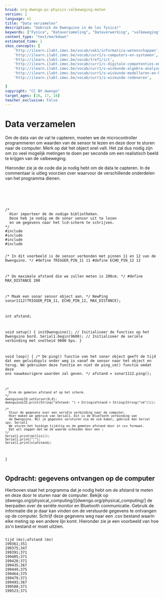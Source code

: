 ```yaml
---
hruid: org-dwengo-pc-physics-valbeweging-meten
version: 1
language: nl
title: "Data verzamelen"
description: "Gebruik de Dwenguino in de les fysica!"
keywords: ["Fysica", "Dataverzameling", "Dataverwerking", "valbeweging"]
content_type: "text/markdown"
estimated_time: 2
skos_concepts: [
    'http://ilearn.ilabt.imec.be/vocab/vak1/informatica-wetenschappen', 
    'http://ilearn.ilabt.imec.be/vocab/curr1/s-computers-en-systemen',
    'http://ilearn.ilabt.imec.be/vocab/tref1/ict',
    'http://ilearn.ilabt.imec.be/vocab/curr1/c-digitale-competenties-en-mediawijsheid',
    'http://ilearn.ilabt.imec.be/vocab/curr1/s-wiskunde-algebra-analyse',
    'http://ilearn.ilabt.imec.be/vocab/curr1/s-wiskunde-modelleren-en-heuristiek',
    'http://ilearn.ilabt.imec.be/vocab/curr1/s-wiskunde-redeneren',

]
copyright: "CC BY dwengo"
target_ages: [16, 17, 18]
teacher_exclusive: False
---
```


# Data verzamelen

Om de data van de val te capteren, moeten we de microcontroller programmeren om waarden van de sensor te lezen en deze door te sturen naar de computer. Merk op dat het object snel valt. Het zal dus nodig zijn om zo veel mogelijk metingen te doen per seconde om een realistisch beeld te krijgen van de valbeweging.

Hieronder zie je de code die je nodig hebt om de data te capteren. In de commentaar is uitleg voorzien over waarvoor de verschillende onderdelen van het programma dienen.

<pre>
    <code class="language-cpp">

    </code>
</pre>

<div class="dwengo-content dwengo-code-simulator">
    <pre>
        <code class="language-cpp" data-filename="filename.cpp">
/*
  Hier importeer de de nodige bibliotheken.
  Deze heb je nodig om de sonar sensor uit te lezen
  en om gegevens naar het lcd-scherm te schrijven.
*/
#include <Wire.h>
#include <Dwenguino.h>
#include <LiquidCrystal.h>
#include <NewPing.h>

/*
  In dit voorbeeld is de sensor verbonden met pinnen 11 en 12 van de Dwenguino.
*/
#define TRIGGER_PIN_11 11
#define ECHO_PIN_12 12

/*
  De maximale afstand die we zullen meten is 200cm.
*/
#define MAX_DISTANCE 200

/*
  Maak een sonar sensor object aan.
*/
NewPing sonar1112(TRIGGER_PIN_11, ECHO_PIN_12, MAX_DISTANCE);

int afstand;

void setup()
{
  initDwenguino();      // Initialiseer de functies op het Dwenguino bord.
  Serial1.begin(9600);  // Initialiseer de seriële verbinding met snelheid 9600 bps.
}

void loop()
{
    /*
      De ping() functie van het sonar object geeft de tijd dat een geluidspuls onder
      weg is vanaf de sensor naar het object en terug.
      We gebruiken deze functie en niet de ping_cm() functie omdat deze ons 
      nauwkeurigere waarden zal geven. 
    */
    afstand = sonar1112.ping();  

    /*
      Druk de gemeten afstand af op het scherm.
    */   
    dwenguinoLCD.setCursor(0,0);
    dwenguinoLCD.print(String("afstand: ") + String(afstand + String(String("cm"))));

    /*
      Stuur de gegevens over een seriële verbinding naar de computer.
      Hier maken we gebruik van Serial1. Dit is de BlueTooth verbinding van 
      de Dwenguino. Wil je gegevens versturen via de usb kabel, gebruik dan Serial ipv. Serial1
      We sturen het huidige tijdstip en de gemeten afstand door in csv formaat.
      Dat wil zeggen dat we de waarde scheiden door een ;
    */
    Serial1.print(millis());
    Serial1.print(";");
    Serial1.println(afstand); 
}
        </code>
    </pre>
</div>

<div class="dwengo-content assignment">
<h2 class="title">Opdracht: gegevens ontvangen op de computer</h2>
<div class="content">
Hierboven staat het programma dat je nodig hebt om de afstand te meten en deze door te sturen naar de computer. Bekijk op (dwengo.org/physical_computing/)[dwengo.org/physical_computing/] de leerpaden over de seriële monitor en Bluetooth communicatie. Gebruik de informatie die je daar kan vinden om de verstuurde gegevens te ontvangen op de computer. Schrijf deze gegevens weg naar een .csv bestand waarin elke meting op een andere lijn komt. Hieronder zie je een voorbeeld van hoe zo'n bestand er moet uitzien.

<pre class="lang-csv">
<code>
tijd (ms);afstand (ms)
199361;351
199375;347
199391;371
199405;371
199420;371
199435;367
199449;375
199464;375
199479;371
199493;367
199508;371
199523;371
</code>
</pre>

</div>
</div>

